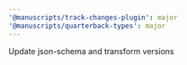 ```yaml
---
'@manuscripts/track-changes-plugin': major
'@manuscripts/quarterback-types': major
---
```


Update json-schema and transform versions
